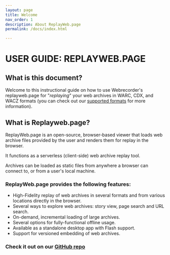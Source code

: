 ```yaml
---
layout: page
title: Welcome
nav_order: 1
description: About ReplayWeb.page
permalink: /docs/index.html

---
```


# USER GUIDE: REPLAYWEB.PAGE 

## What is this document?
Welcome to this instructional guide on how to use Webrecorder's replayweb.page for "<i>replaying</i>" your web archives in WARC, CDX, and WACZ formats (you can check out our [supported formats](/docs/formats) for more information). 

## What is Replayweb.page?
ReplayWeb.page is an open-source, browser-based viewer that loads web archive files provided by the user and renders them for replay in the browser. 

It functions as a <a alt="A serverless (client-side) web archive means that the action takes place on the user's (the client's - AKA you) computer rather than server-side, which means that the action takes place on a local web server." title="This means that the action takes place on the user's (the client's - AKA your) computer rather than server-side, which means that the action takes place on a local web server."><span style="cursor: help;">serverless (client-side)</span></a> web archive replay tool. 

Archives can be loaded as static files from anywhere a browser can connect to, or from a user's local machine.


### ReplayWeb.page provides the following features:

* High-Fidelity replay of web archives in several formats and from various locations directly in the browser.
* Several ways to explore web archives: story view, page search and URL search.
* On-demand, incremental loading of large archives.
* Several options for fully-functional offline usage.
* Available as a standalone desktop app with Flash support.
* Support for versioned embedding of web archives.

### Check it out on our <a href="https://github.com/webrecorder/replayweb.page" target="_blank">GitHub repo</a>
